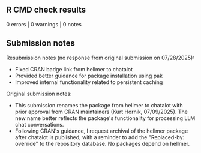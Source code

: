## R CMD check results
0 errors | 0 warnings | 0 notes

## Submission notes

Resubmission notes (no response from original submission on 07/28/2025):
* Fixed CRAN badge link from hellmer to chatalot
* Provided better guidance for package installation using pak
* Improved internal functionality related to persistent caching

Original submission notes:
* This submission renames the package from hellmer to chatalot with prior approval from CRAN maintainers (Kurt Hornik, 07/09/2025). The new name better reflects the package's functionality for processing LLM chat conversations.
* Following CRAN's guidance, I request archival of the hellmer package after chatalot is published, with a reminder to add the "Replaced-by: override" to the repository database. No packages depend on hellmer.

